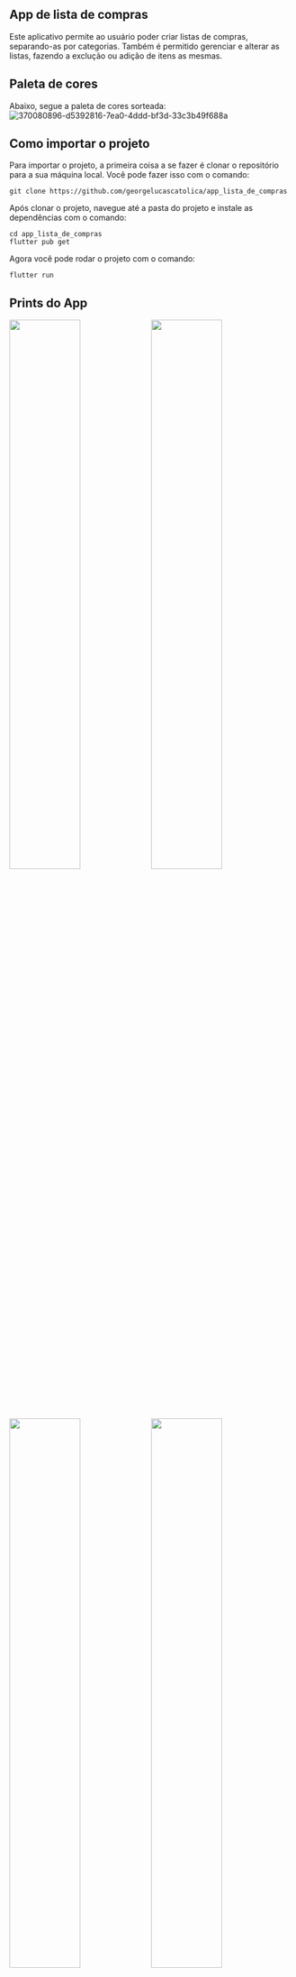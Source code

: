 ## App de lista de compras 

Este aplicativo permite ao usuário poder criar listas de compras, separando-as por categorias. Também é permitido gerenciar e alterar as listas, fazendo a exclução ou adição de itens as mesmas. 

## Paleta de cores 

Abaixo, segue a paleta de cores sorteada:  
![370080896-d5392816-7ea0-4ddd-bf3d-33c3b49f688a](https://github.com/user-attachments/assets/a327d4e1-6090-4978-a1f5-fd920c164b91)


## Como importar o projeto

Para importar o projeto, a primeira coisa a se fazer é clonar o repositório para a sua máquina local. Você pode fazer isso com o comando:

```
git clone https://github.com/georgelucascatolica/app_lista_de_compras
```
Após clonar o projeto, navegue até a pasta do projeto e instale as dependências com o comando:
```
cd app_lista_de_compras
flutter pub get
```
Agora você pode rodar o projeto com o comando:
```
flutter run
```

## Prints do App
<img src="https://github.com/user-attachments/assets/20207f09-2e5a-440f-8de7-65a28bae3732" width="50%"><img src="https://github.com/user-attachments/assets/94afe4d5-9a52-4215-b13a-e21d550e5075" width="50%">
<img src="https://github.com/user-attachments/assets/7df3ff4d-f503-46f3-bf21-f315a694e12b" width="50%"><img src="https://github.com/user-attachments/assets/567d94f2-ef87-494d-b14a-1b6af53aa0d9" width="50%">
<img src="https://github.com/user-attachments/assets/56892740-f59e-498c-b2f7-1ae095dc355a" width="50%">






## Vídeo de execução



https://github.com/user-attachments/assets/c5ad7b94-3a33-4d3a-88f8-e1474000fa02




